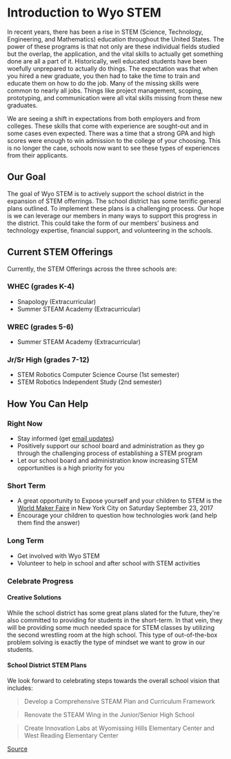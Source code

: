 # Introduction to Wyo STEM

In recent years, there has been a rise in STEM (Science, Technology, Engineering, and Mathematics) education throughout the United States.  The power of these programs is that not only are these individual fields studied but the overlap, the application, and the vital skills to actually get something done are all a part of it.  Historically, well educated students have been woefully unprepared to actually do things.  The expectation was that when you hired a new graduate, you then had to take the time to train and educate them on how to do the job.  Many of the missing skills were common to nearly all jobs.  Things like project management, scoping, prototyping, and communication were all vital skills missing from these new graduates.

We are seeing a shift in expectations from both employers and from colleges.  These skills that come with experience are sought-out and in some cases even expected.  There was a time that a strong GPA and high scores were enough to win admission to the college of your choosing.  This is no longer the case, schools now want to see these types of experiences from their applicants.

## Our Goal

The goal of Wyo STEM is to actively support the school district in the expansion of STEM offerrings.  The school district has some terrific general plans outlined.  To implement these plans is a challenging process.  Our hope is we can leverage our members in many ways to support this progress in the district.  This could take the form of our members' business and technology expertise, financial support, and volunteering in the schools.

## Current STEM Offerings

Currently, the STEM Offerings across the three schools are:

### WHEC (grades K-4)

- Snapology (Extracurricular)
- Summer STEAM Academy (Extracurricular)

### WREC (grades 5-6)

- Summer STEAM Academy (Extracurricular)

### Jr/Sr High (grades 7-12)

- STEM Robotics Computer Science Course (1st semester)
- STEM Robotics Independent Study (2nd semester)

## How You Can Help

### Right Now

- Stay informed (get [email updates](https://wyostem.org/join-mailing-list/))
- Positively support our school board and administration as they go through the challenging process of establishing a STEM program
- Let our school board and administration know increasing STEM opportunities is a high priority for you

### Short Term

- A great opportunity to Expose yourself and your children to STEM is the [World Maker Faire](https://wyostem.org/world-maker-faire-bus-trip/) in New York City on Saturday September 23, 2017
- Encourage your children to question how technologies work (and help them find the answer)

### Long Term

- Get involved with Wyo STEM
- Volunteer to help in school and after school with STEM activities

### Celebrate Progress

#### Creative Solutions

While the school district has some great plans slated for the future, they're also committed to providing for students in the short-term.  In that vein, they will be providing some much needed space for STEM classes by utilizing the second wrestling room at the high school.  This type of out-of-the-box problem solving is exactly the type of mindset we want to grow in our students.

#### School District STEM Plans

We look forward to celebrating steps towards the overall school vision that includes:

> Develop a Comprehensive STEAM Plan and Curriculum Framework

> Renovate the STEAM Wing in the Junior/Senior High School

> Create Innovation Labs at Wyomissing Hills Elementary Center and West Reading Elementary Center

[Source](http://www.wyoarea.org/departments/curriculum--instruction/steam-innovation/)

